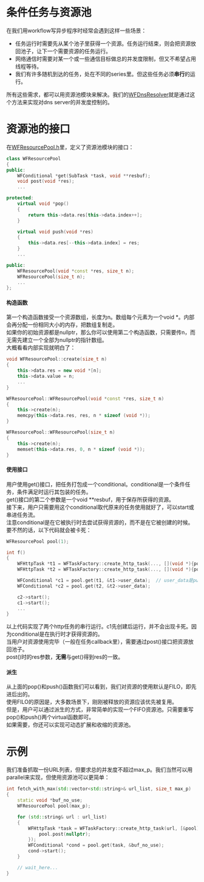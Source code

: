 # 条件任务与资源池

在我们用workflow写异步程序时经常会遇到这样一些场景：
* 任务运行时需要先从某个池子里获得一个资源。任务运行结束，则会把资源放回池子，让下一个需要资源的任务运行。
* 网络通信时需要对某一个或一些通信目标做总的并发度限制，但又不希望占用线程等待。
* 我们有许多随机到达的任务，处在不同的series里。但这些任务必须**串行**的运行。

所有这些需求，都可以用资源池模块来解决。我们的[WFDnsResolver](https://github.com/sogou/workflow/blob/master/src/nameservice/WFDnsResolver.cc)就是通过这个方法来实现对dns server的并发度控制的。

# 资源池的接口
在[WFResourcePool.h](https://github.com/sogou/workflow/blob/master/src/factory/WFResourcePool.h)里，定义了资源池模块的接口：
~~~cpp
class WFResourcePool
{
public:
    WFConditional *get(SubTask *task, void **resbuf);
    void post(void *res);
    ...

protected:
    virtual void *pop()
    {
        return this->data.res[this->data.index++];
    }

    virtual void push(void *res)
    {
        this->data.res[--this->data.index] = res;
    }
	...

public:
    WFResourcePool(void *const *res, size_t n);
    WFResourcePool(size_t n);
    ...
};
~~~
#### 构造函数
第一个构造函数接受一个资源数组，长度为n。数组每个元素为一个void \*。内部会再分配一份相同大小的内存，把数组复制走。  
如果你的初始资源都是nullptr，那么你可以使用第二个构造函数，只需要传n，而无需先建立一个全部为nullptr的指针数组。  
大概看看内部实现就明白了：
~~~cpp
void WFResourcePool::create(size_t n)
{
    this->data.res = new void *[n];
    this->data.value = n;
    ...
}

WFResourcePool::WFResourcePool(void *const *res, size_t n)
{
    this->create(n);
    memcpy(this->data.res, res, n * sizeof (void *));
}

WFResourcePool::WFResourcePool(size_t n)
{
    this->create(n);
    memset(this->data.res, 0, n * sizeof (void *));
}
~~~

#### 使用接口
用户使用get()接口，把任务打包成一个conditional。conditional是一个条件任务，条件满足时运行其包装的任务。    
get()接口的第二个参数是一个void \*\*resbuf，用于保存所获得的资源。  
接下来，用户只需要用这个conditional取代原来的任务使用就好了，可以start或串进任务流。  
注意conditional是在它被执行时去尝试获得资源的，而不是在它被创建的时候。要不然的话，以下代码就会被卡死：
~~~cpp
WFResourcePool pool(1);

int f()
{
    WFHttpTask *t1 = WFTaskFactory::create_http_task(..., [](void *){pool.post(nullptr);});
    WFHttpTask *t2 = WFTaskFactory::create_http_task(..., [](void *){pool.post(nullptr);});

    WFConditional *c1 = pool.get(t1, &t1->user_data);  // user_data是public成员的优点被体现。
    WFConditional *c2 = pool.get(t2, &t2->user_data);

    c2->start();
    c1->start();
    ...
}
~~~
以上代码实现了两个http任务的串行运行。c1先创建后运行，并不会出现卡死。因为conditional是在执行时才获得资源的。  
当用户对资源使用完毕（一般在任务callback里），需要通过post()接口把资源放回池子。  
post()时的res参数，**无需**与get()得到res的一致。  

#### 派生
从上面的pop()和push()函数我们可以看到，我们对资源的使用默认是FILO，即先进后出的。  
使用FILO的原因是，大多数场景下，刚刚被释放的资源应该优先被复用。  
但是，用户可以通过派生的方式，非常简单的实现一个FIFO资源池。只需要重写pop()和push()两个virtual函数即可。  
如果需要，你还可以实现可动态扩展和收缩的资源池。

# 示例
我们准备抓取一份URL列表，但要求总的并发度不超过max_p。我们当然可以用parallel来实现，但使用资源池可以更简单：
~~~cpp
int fetch_with_max(std::vector<std::string>& url_list, size_t max_p)
{
    static void *buf_no_use;
    WFResourcePool pool(max_p);

    for (std::string& url : url_list)
    {
        WFHttpTask *task = WFTaskFactory::create_http_task(url, [&pool](WFHttpTask *task) {
            pool.post(nullptr);
        });
        WFConditional *cond = pool.get(task, &buf_no_use);
        cond->start();
    }

    // wait_here...
}
~~~

